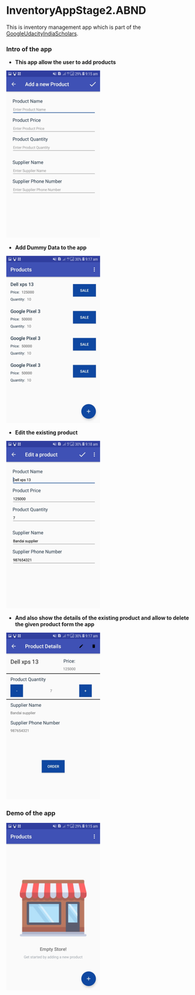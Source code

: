 # InventoryAppStage2.ABND

This is inventory management app which is part of the [GoogleUdacityIndiaScholars](https://twitter.com/hashtag/GoogleUdacityIndiaScholars?src=hash).

### Intro of the app
* **This app allow the user to add products**

<img src="https://github.com/Akash4097/InventoryAppStage2.ABND/blob/master/app/src/main/res/screenshots/Screenshot_20181028-091555.jpg" width=250/>

* **Add Dummy Data to the app**

<img src="https://github.com/Akash4097/InventoryAppStage2.ABND/blob/master/app/src/main/res/screenshots/Screenshot_20181028-091745.jpg" width=250/>

* **Edit the existing product**

<img src="https://github.com/Akash4097/InventoryAppStage2.ABND/blob/master/app/src/main/res/screenshots/Screenshot_20181028-091808.jpg" width=250/>

* **And also show the details of the existing product and allow to delete the given product form the app**

<img src="https://github.com/Akash4097/InventoryAppStage2.ABND/blob/master/app/src/main/res/screenshots/Screenshot_20181028-091759.jpg" width=250/>

### Demo of the app

<a href="https://youtu.be/3GWKUMINPbg"><img src="https://github.com/Akash4097/InventoryAppStage2.ABND/blob/master/app/src/main/res/screenshots/Screenshot_20181028-091546.jpg" width=250/></a>
